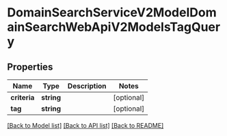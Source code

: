 # DomainSearchServiceV2ModelDomainSearchWebApiV2ModelsTagQuery

## Properties
Name | Type | Description | Notes
------------ | ------------- | ------------- | -------------
**criteria** | **string** |  | [optional] 
**tag** | **string** |  | [optional] 

[[Back to Model list]](../../README.md#documentation-for-models) [[Back to API list]](../../README.md#documentation-for-api-endpoints) [[Back to README]](../../README.md)

